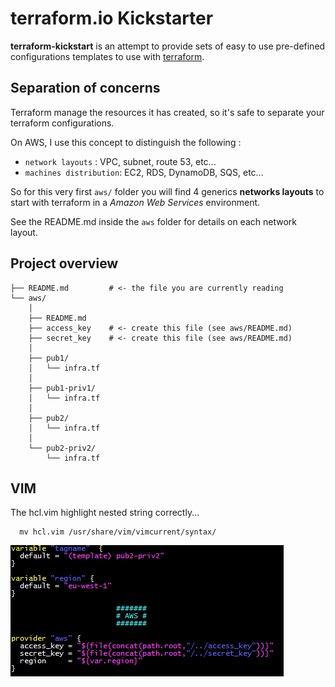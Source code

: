 # terraform.io Kickstarter

**terraform-kickstart** is an attempt to provide sets of easy to use 
pre-defined configurations templates to use with 
[terraform](https://www.terraform.io/).


## Separation of concerns

Terraform manage the resources it has created, so it's safe to separate
your terraform configurations.

On AWS, I use this concept to distinguish the following :

- `network layouts` : VPC, subnet, route 53, etc...
- `machines distribution`: EC2, RDS, DynamoDB, SQS, etc...

So for this very first `aws/` folder you will find 4 generics **networks 
layouts** to start with terraform in a *Amazon Web Services* environment.

See the README.md inside the `aws` folder for details on each network layout.

## Project overview

```
├── README.md         # <- the file you are currently reading
└── aws/
    │
    ├── README.md
    ├── access_key    # <- create this file (see aws/README.md)
    ├── secret_key    # <- create this file (see aws/README.md)
    │
    ├── pub1/
    │   └── infra.tf
    │
    ├── pub1-priv1/
    │   └── infra.tf
    │
    ├── pub2/
    │   └── infra.tf
    │
    └── pub2-priv2/
        └── infra.tf

```

## VIM

The hcl.vim highlight nested string correctly...

```
  mv hcl.vim /usr/share/vim/vimcurrent/syntax/
```

![Image: VIM custom HCL syntax highlight screenshot](https://raw.githubusercontent.com/frntn/terraform-kickstart/master/vim-highlight-result.png)
